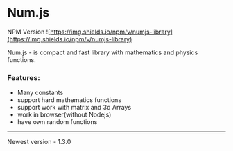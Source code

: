 # Num.js

NPM Version 	![https://img.shields.io/npm/v/numjs-library](https://img.shields.io/npm/v/numjs-library)

Num.js - is compact and fast library with mathematics and physics functions. 

### Features:

- Many constants
- support hard mathematics functions 
- support work with matrix and 3d Arrays
- work in browser(without Nodejs)
- have own random functions

---

Newest version - 1.3.0
